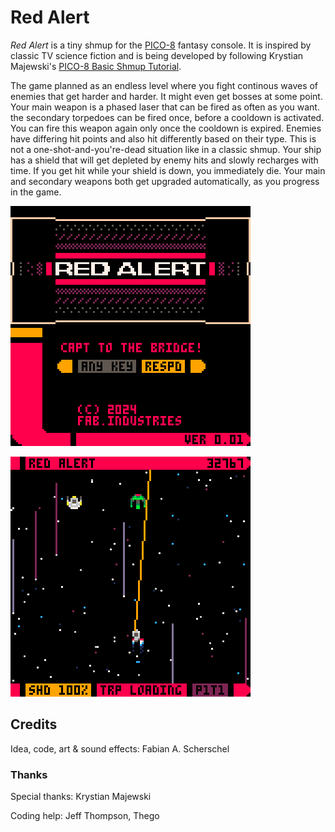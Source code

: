 # Red Alert

_Red Alert_ is a tiny shmup for the [PICO-8](https://www.lexaloffle.com/pico-8.php) fantasy console. It is inspired by classic TV science fiction and is being developed by following Krystian Majewski's [PICO-8 Basic Shmup Tutorial](https://github.com/Krystman/lazydevs-pico8-basic-shmup).

The game planned as an endless level where you fight continous waves of enemies that get harder and harder. It might even get bosses at some point. Your main weapon is a phased laser that can be fired as often as you want. the secondary torpedoes can be fired once, before a cooldown is activated. You can fire this weapon again only once the cooldown is expired. Enemies have differing hit points and also hit differently based on their type. This is not a one-shot-and-you're-dead situation like in a classic shmup. Your ship has a shield that will get depleted by enemy hits and slowly recharges with time. If you get hit while your shield is down, you immediately die. Your main and secondary weapons both get upgraded automatically, as you progress in the game.

![Start Screen](redalert_1.gif)

![Gameplay Mockup](redalert_0.gif)

## Credits

Idea, code, art & sound effects: Fabian A. Scherschel

### Thanks

Special thanks: Krystian Majewski

Coding help: Jeff Thompson, Thego